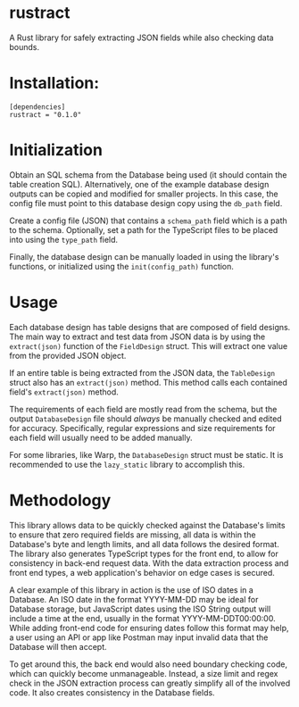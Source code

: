 # rustract
A Rust library for safely extracting JSON fields while also checking data bounds.

# Installation:
```
[dependencies]
rustract = "0.1.0"
```

# Initialization
Obtain an SQL schema from the Database being used (it should contain the table creation SQL).
Alternatively, one of the example database design outputs can be copied and modified for smaller projects.
In this case, the config file must point to this database design copy using the `db_path` field.

Create a config file (JSON) that contains a `schema_path` field which is a path to the schema.
Optionally, set a path for the TypeScript files to be placed into using the `type_path` field.

Finally, the database design can be manually loaded in using the library's functions, 
or initialized using the `init(config_path)` function.

# Usage
Each database design has table designs that are composed of field designs.
The main way to extract and test data from JSON data is by using the `extract(json)` function of the `FieldDesign` struct.
This will extract one value from the provided JSON object.

If an entire table is being extracted from the JSON data, the `TableDesign` struct also has an `extract(json)` method.
This method calls each contained field's `extract(json)` method.

The requirements of each field are mostly read from the schema, 
but the output `DatabaseDesign` file should *always* be manually checked and edited for accuracy.
Specifically, regular expressions and size requirements for each field will usually need to be added manually.

For some libraries, like Warp, the `DatabaseDesign` struct must be static.
It is recommended to use the `lazy_static` library to accomplish this.

# Methodology
This library allows data to be quickly checked against the Database's limits to ensure that zero required fields are missing,
all data is within the Database's byte and length limits, and all data follows the desired format.
The library also generates TypeScript types for the front end, to allow for consistency in back-end request data.
With the data extraction process and front end types, a web application's behavior on edge cases is secured.

A clear example of this library in action is the use of ISO dates in a Database.
An ISO date in the format YYYY-MM-DD may be ideal for Database storage, but JavaScript dates using the ISO String output will
include a time at the end, usually in the format YYYY-MM-DDT00:00:00.
While adding front-end code for ensuring dates follow this format may help, a user using an API or app like Postman may input
invalid data that the Database will then accept.

To get around this, the back end would also need boundary checking code, which can quickly become unmanageable.
Instead, a size limit and regex check in the JSON extraction process can greatly simplify all of the involved code.
It also creates consistency in the Database fields.
